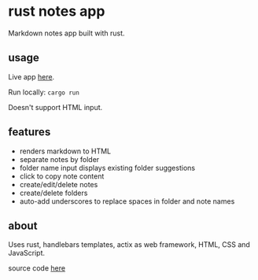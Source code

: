 # rust notes app

Markdown notes app built with rust.

## usage

Live app [here](../).

Run locally:
`cargo run`

Doesn't support HTML input.

## features

- renders markdown to HTML
- separate notes by folder
- folder name input displays existing folder suggestions
- click to copy note content
- create/edit/delete notes
- create/delete folders
- auto-add underscores to replace spaces in folder and note names

## about

Uses rust, handlebars templates, actix as web framework, HTML, CSS and JavaScript.

source code [here](https://github.com/guiszk/rust-notes)
